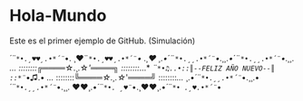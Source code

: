 # Hola-Mundo
Este es el primer ejemplo de GitHub. (Simulación)

*´¨`*•.¸♥♥¸.•*´¨`*•. ¸♥¨`*•.¸♥♥¸.•*´¨`*• .¸♥
¸.•*´¨`*•.¸¸.•*´¨`*•.¸¸.•*´¨`*•.¸¸.•*´¨`*•.¸¸.
*...* ::::::::╔════*☆.¸.☆*'════╗ ::::::::*...*
*¨`*•♫..•::║--FELIZ AÑO NUEVO--║ ::*¨`*•♫.•
*...* ::::::::╚════*☆.¸.☆*'════╝ ::::::::*...*
¸.•*´¨`*•.¸¸.•*´¨`*•.¸¸.•*´¨`*•.¸¸.•*´¨`*•.¸¸.
♥♥¸.•*´¨`*•. ¸♥¨`*•.¸♥♥¸.•*´¨`*• .¸♥.•*´¨`*•
